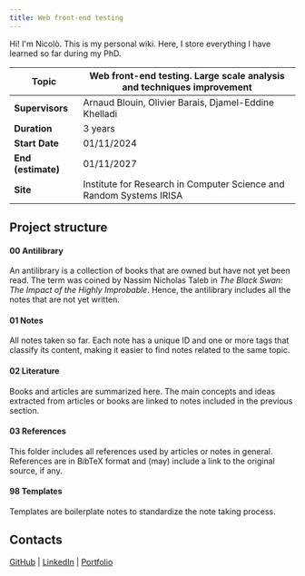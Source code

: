 ```yaml
---
title: Web front-end testing
---
```

Hi! I'm Nicolò.
This is my personal wiki. Here, I store everything I have learned so far during my PhD.

| **Topic**          | Web front-end testing. Large scale analysis and techniques improvement |
| ------------------ | ---------------------------------------------------------------------- |
| **Supervisors**    | Arnaud Blouin, Olivier Barais, Djamel-Eddine Khelladi                  |
| **Duration**       | 3 years                                                                |
| **Start Date**     | 01/11/2024                                                             |
| **End (estimate)** | 01/11/2027                                                             |
| **Site**           | Institute for Research in Computer Science and Random Systems IRISA    |
## Project structure

#### 00 Antilibrary
An antilibrary is a collection of books that are owned but have not yet been read. The term was coined by Nassim Nicholas Taleb in *The Black Swan: The Impact of the Highly Improbable*. Hence, the antilibrary includes all the notes that are not yet written.

#### 01 Notes
All notes taken so far. Each note has a unique ID and one or more tags that classify its content, making it easier to find notes related to the same topic.

#### 02 Literature
Books and articles are summarized here. The main concepts and ideas extracted from articles or books are linked to notes included in the previous section.

#### 03 References
This folder includes all references used by articles or notes in general. References are in BibTeX format and (may) include a link to the original source, if any.

#### 98 Templates
Templates are boilerplate notes to standardize the note taking process.

## Contacts

[GitHub](https://github.com/NicoloCavalli95horses) | [LinkedIn](https://www.linkedin.com/in/nicolo-cavalli/) | [Portfolio](https://nicolocavalli.com/)
